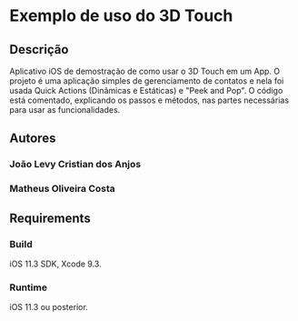 #  Exemplo de uso do 3D Touch

## Descrição
Aplicativo iOS de demostração de como usar o 3D Touch em um App. O projeto é uma aplicação simples de 
gerenciamento de  contatos e nela foi usada Quick Actions (Dinâmicas e Estáticas) e "Peek and Pop". O código está 
comentado,  explicando os passos e métodos, nas partes necessárias para usar as funcionalidades.

## Autores
### João Levy Cristian dos Anjos
### Matheus Oliveira Costa

## Requirements

### Build

iOS 11.3 SDK, Xcode 9.3.

### Runtime

iOS 11.3 ou posterior.
